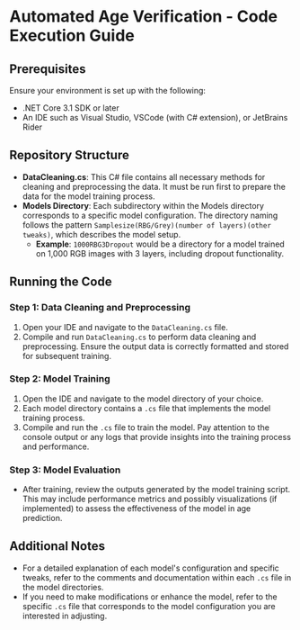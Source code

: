 # Automated Age Verification - Code Execution Guide

## Prerequisites

Ensure your environment is set up with the following:
- .NET Core 3.1 SDK or later
- An IDE such as Visual Studio, VSCode (with C# extension), or JetBrains Rider

## Repository Structure

- **DataCleaning.cs**: This C# file contains all necessary methods for cleaning and preprocessing the data. It must be run first to prepare the data for the model training process.
- **Models Directory**: Each subdirectory within the Models directory corresponds to a specific model configuration. The directory naming follows the pattern `Samplesize(RBG/Grey)(number of layers)(other tweaks)`, which describes the model setup.
  - **Example**: `1000RBG3Dropout` would be a directory for a model trained on 1,000 RGB images with 3 layers, including dropout functionality.

## Running the Code

### Step 1: Data Cleaning and Preprocessing

1. Open your IDE and navigate to the `DataCleaning.cs` file.
2. Compile and run `DataCleaning.cs` to perform data cleaning and preprocessing. Ensure the output data is correctly formatted and stored for subsequent training.

### Step 2: Model Training

1. Open the IDE and navigate to the model directory of your choice.
2. Each model directory contains a `.cs` file that implements the model training process.
3. Compile and run the `.cs` file to train the model. Pay attention to the console output or any logs that provide insights into the training process and performance.

### Step 3: Model Evaluation

- After training, review the outputs generated by the model training script. This may include performance metrics and possibly visualizations (if implemented) to assess the effectiveness of the model in age prediction.

## Additional Notes

- For a detailed explanation of each model's configuration and specific tweaks, refer to the comments and documentation within each `.cs` file in the model directories.
- If you need to make modifications or enhance the model, refer to the specific `.cs` file that corresponds to the model configuration you are interested in adjusting.
